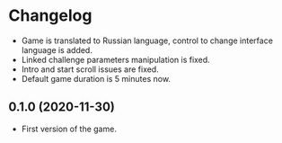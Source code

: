 # Changelog

- Game is translated to Russian language, control to change interface language is added.
- Linked challenge parameters manipulation is fixed.
- Intro and start scroll issues are fixed.
- Default game duration is 5 minutes now.

## 0.1.0 (2020-11-30)

- First version of the game.
